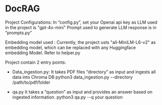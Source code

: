 # DocRAG

Project Configurations:
In “config.py”, set your Openai api key as LLM used in the project is "gpt-4o-mini"
Prompt used to generate LLM response is in “prompts.py”

Embedding model used :
Currently, the project usts "all-MiniLM-L6-v2" as embedding model, which can be replaced with any Huggingface embedding Model. Refer to helper.py


Project contain 2 entry points:

- Data_ingestion.py:
It takes PDF files “directory” as input and ingests all data into Chroma DB
python3 data_ingestion.py --directory /path/to/pdf/folder

- qa.py
It takes a “question” as input and provides an answer based on ingested information.
python3 qa.py --q your question
